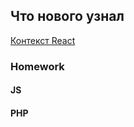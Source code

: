 ## Что нового узнал 
[Контекст React](https://ru.reactjs.org/docs/context.html)


### Homework
#### JS 




#### PHP 





